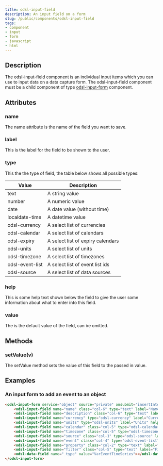 ```yaml
---
title: odsl-input-field
description: An input field on a form
slug: /public/components/odsl-input-field
tags:
- component
- input
- form
- javascript
- html
---
```


## Description
The odsl-input-field component is an individual input items which you can use to input data on a data capture form.
The odsl-input-field component must be a child component of type [odsl-input-form](odsl-input-form) component.

## Attributes
### name
The name attribute is the name of the field you want to save.

### label
This is the label for the field to be shown to the user.

### type
This the the type of field, the table below shows all possible types:

|Value|Description|
|-|-|
|text|A string value|
|number|A numeric value|
|date|A date value (without time)|
|localdate-time|A datetime value|
|odsl-currency|A select list of currencies|
|odsl-calendar|A select list of calendars|
|odsl-expiry|A select list of expiry calendars|
|odsl-units|A select list of units|
|odsl-timezone|A select list of timezones|
|odsl-event-list|A select list of event list ids|
|odsl-source|A select list of data sources|

### help
This is some help text shown below the field to give the user some information about what to enter into this field.

### value
The is the default value of the field, can be omitted.

## Methods
### setValue(v)

The setValue method sets the value of this field to the passed in value.

## Examples

### An input form to add an event to an object
```html
<odsl-input-form service="object" source="private" onsubmit="insertIntoObject(event.detail)">
    <odsl-input-field name="name" class="col-6" type="text" label="Name" help="Enter the name"></odsl-input-field>
    <odsl-input-field name="description" class="col-6" type="text" label="Description" help="Enter the description"></odsl-input-field>
    <odsl-input-field name="currency" type="odsl-currency" label="Currency" help="Currency"></odsl-input-field>
    <odsl-input-field name="units" type="odsl-units" label="Units" help="Units"></odsl-input-field>
    <odsl-input-field name="calendar" class="col-5" type="odsl-calendar" label="Calendar" help="The calendar to align the events to"></odsl-input-field>
    <odsl-input-field name="timezone" class="col-5" type="odsl-timezone" label="Timezone" help="The timezone for the event times"></odsl-input-field>
    <odsl-input-field name="source" class="col-1" type="odsl-source" label="Event Source" help="Select the source for the events"></odsl-input-field>
    <odsl-input-field name="event" class="col-4" type="odsl-event-list" label="Event List" help="The event list that this timeseries is built from"></odsl-input-field>
    <odsl-input-field name="property" class="col-2" type="text" label="Property Name" help="The property in the event for the timeseries values"></odsl-input-field>
    <odsl-input-field name="filter" class="col-5" type="text" label="Filter" help="Optional filter to filter the values"></odsl-input-field>
    <odsl-data-field name="_type" value="VarEventTimeSeries"></odsl-data-field>
</odsl-input-form>

```
